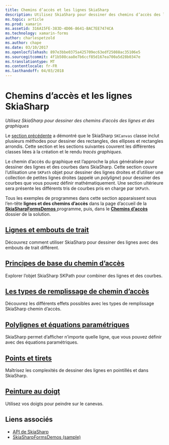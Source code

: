 ```yaml
---
title: Chemins d’accès et les lignes SkiaSharp
description: Utilisez SkiaSharp pour dessiner des chemins d’accès des lignes et des graphiques
ms.topic: article
ms.prod: xamarin
ms.assetid: 316A15FE-383D-4D06-8641-BAC7EE7474CA
ms.technology: xamarin-forms
author: charlespetzold
ms.author: chape
ms.date: 03/10/2017
ms.openlocfilehash: 897e3bbe0375a425709ec63edf25088ac35106e5
ms.sourcegitcommit: 4f1b508caa8e7b6ccf85d167ea700a5d28b0347e
ms.translationtype: MT
ms.contentlocale: fr-FR
ms.lasthandoff: 04/03/2018
---
```

# <a name="skiasharp-lines-and-paths"></a>Chemins d’accès et les lignes SkiaSharp

_Utilisez SkiaSharp pour dessiner des chemins d’accès des lignes et des graphiques_

Le [section précédente](~/xamarin-forms/user-interface/graphics/skiasharp/basics/index.md) a démontré que le SkiaSharp `SKCanvas` classe inclut plusieurs méthodes pour dessiner des rectangles, des ellipses et rectangles arrondis. Cette section et les sections suivantes couvrent les différentes classes liées à la création et le rendu *tracés graphiques*.

Le chemin d’accès du graphique est l’approche la plus généralisée pour dessiner des lignes et des courbes dans SkiaSharp. Cette section couvre l’utilisation une `SKPath` objet pour dessiner des lignes droites et d’utiliser une collection de petites lignes droites (appelé un *polyligne*) pour dessiner des courbes que vous pouvez définir mathématiquement. Une section ultérieure sera présente les différents tris de courbes pris en charge par `SKPath`.

Tous les exemples de programmes dans cette section apparaissent sous l’en-tête **lignes et des chemins d’accès** dans la page d’accueil de la [ **SkiaSharpFormsDemos** ](https://developer.xamarin.com/samples/xamarin-forms/SkiaSharpForms/Demos/) programme, puis, dans le [ **Chemins d’accès** ](https://github.com/xamarin/xamarin-forms-samples/tree/master/SkiaSharpForms/SkiaSharpFormsDemos/SkiaSharpFormsDemos/SkiaSharpFormsDemos/Paths) dossier de la solution.

## <a name="lines-and-stroke-capslinesmd"></a>[Lignes et embouts de trait](lines.md)

Découvrez comment utiliser SkiaSharp pour dessiner des lignes avec des embouts de trait différent.

## <a name="path-basicspathsmd"></a>[Principes de base du chemin d’accès](paths.md)

Explorer l’objet SkiaSharp SKPath pour combiner des lignes et des courbes.

## <a name="the-path-fill-typesfill-typesmd"></a>[Les types de remplissage de chemin d’accès](fill-types.md)

Découvrez les différents effets possibles avec les types de remplissage SkiaSharp chemin d’accès.

## <a name="polylines-and-parametric-equationspolylinesmd"></a>[Polylignes et équations paramétriques](polylines.md)

SkiaSharp permet d’afficher n’importe quelle ligne, que vous pouvez définir avec des équations paramétriques.

## <a name="dots-and-dashesdotsmd"></a>[Points et tirets](dots.md)

Maîtrisez les complexités de dessiner des lignes en pointillés et dans SkiaSharp.

## <a name="finger-paintingfinger-paintmd"></a>[Peinture au doigt](finger-paint.md)

Utilisez vos doigts pour peindre sur le canevas.


## <a name="related-links"></a>Liens associés

- [API de SkiaSharp](https://developer.xamarin.com/api/root/SkiaSharp/)
- [SkiaSharpFormsDemos (sample)](https://developer.xamarin.com/samples/xamarin-forms/SkiaSharpForms/Demos/)
